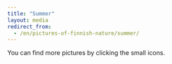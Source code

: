 ```yaml
---
title: "Summer"
layout: media
redirect_from:
  - /en/pictures-of-finnish-nature/summer/
---
```


You can find more pictures by clicking the small icons.
